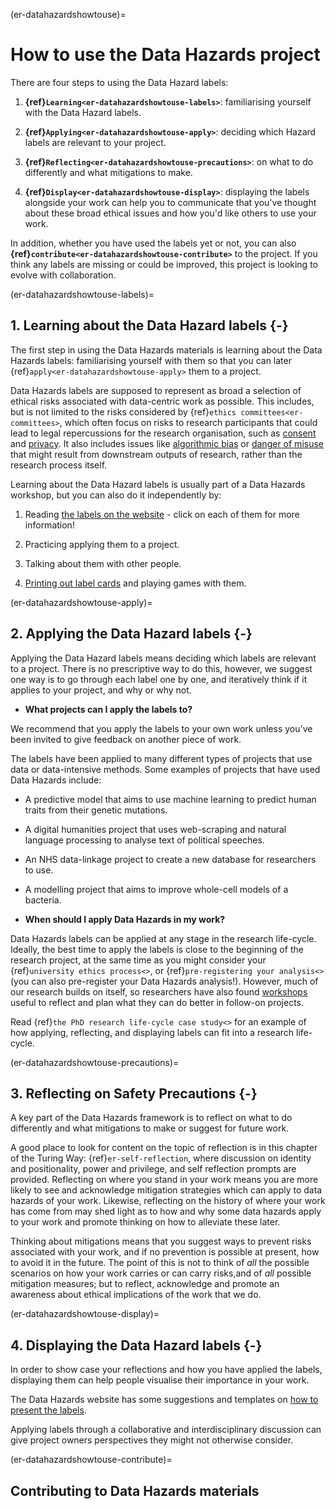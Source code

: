 (er-datahazardshowtouse)=
# How to use the Data Hazards project

<!--Scriberia image here-->

There are four steps to using the Data Hazard labels:

1. **{ref}`Learning<er-datahazardshowtouse-labels>`**: familiarising yourself with the Data Hazard labels.

2. **{ref}`Applying<er-datahazardshowtouse-apply>`**: deciding which Hazard labels are relevant to your project.

3. **{ref}`Reflecting<er-datahazardshowtouse-precautions>`**: on what to do differently and what mitigations to make.

4. **{ref}`Display<er-datahazardshowtouse-display>`**: displaying the labels alongside your work can help you to communicate that you've thought about these broad ethical issues and how you'd like others to use your work.

In addition, whether you have used the labels yet or not, you can also **{ref}`contribute<er-datahazardshowtouse-contribute>`** to the project. If you think any labels are missing or could be improved, this project is looking to evolve with collaboration.

(er-datahazardshowtouse-labels)=

## **1. Learning** about the Data Hazard labels {-}
The first step in using the Data Hazards materials is learning about the Data Hazards labels: familiarising yourself with them so that you can later {ref}`apply<er-datahazardshowtouse-apply>` them to a project.

<!--Different terminologies used: these use terminologies suggested by community members.-->

Data Hazards labels are supposed to represent as broad a selection of ethical risks associated with data-centric work as possible.
This includes, but is not limited to the risks considered by  {ref}`ethics committees<er-committees>`, which often focus on risks to research participants that could lead to legal repercussions for the research organisation, such as [consent](https://datahazards.com/contents/hazards/lacks-informed-consent.html) and [privacy](https://datahazards.com/contents/hazards/risk-to-privacy.html).
It also includes issues like [algorithmic bias](https://datahazards.com/contents/hazards/reinforces-biases.html) or [danger of misuse](https://datahazards.com/contents/hazards/danger-of-misuse.html) that might result from downstream outputs of research, rather than the research process itself.

Learning about the Data Hazard labels is usually part of a Data Hazards workshop, but you can also do it independently by:

1. Reading [the labels on the website](https://datahazards.com/labels) - click on each of them for more information!

2. Practicing applying them to a project.

3. Talking about them with other people.

4. [Printing out label cards](https://datahazards.com/_downloads/b92f884790471e61048c5e0fee4dd08e/DataHazards_PrintableCards.pdf) and playing games with them.

(er-datahazardshowtouse-apply)=

## **2. Applying** the Data Hazard labels {-}
<!--What it means to apply the labels-->
Applying the Data Hazard labels means deciding which labels are relevant to a project.
There is no prescriptive way to do this, however, we suggest one way is to go through each label one by one, and iteratively think if it applies to your project, and why or why not.

- **What projects can I apply the labels to?** 

We recommend that you apply the labels to your own work unless you've been invited to give feedback on another piece of work.

The labels have been applied to many different types of projects that use data or data-intensive methods.
Some examples of projects that have used Data Hazards include:

- A predictive model that aims to use machine learning to predict human traits from their genetic mutations.

- A digital humanities project that uses web-scraping and natural language processing to analyse text of political speeches.

- An NHS data-linkage project to create a new database for researchers to use.

- A modelling project that aims to improve whole-cell models of a bacteria.

- **When should I apply Data Hazards in my work?** 

Data Hazards labels can be applied at any stage in the research life-cycle.
Ideally, the best time to apply the labels is close to the beginning of the research project, at the same time as you might consider your {ref}`university ethics process<>`, or {ref}`pre-registering your analysis<>` (you can also pre-register your Data Hazards analysis!). 
However, much of our research builds on itself, so researchers have also found [workshops](https://datahazards.com/contents/materials/workshop.html) useful to reflect and plan what they can do better in follow-on projects.

Read {ref}`the PhD research life-cycle case study<>` for an example of how applying, reflecting, and displaying labels can fit into a research life-cycle.

(er-datahazardshowtouse-precautions)=

## **3. Reflecting** on Safety Precautions {-}
<!--What it means to reflect on the labels-->
A key part of the Data Hazards framework is to reflect on what to do differently and what mitigations to make or suggest for future work. 

A good place to look for content on the topic of reflection is in this chapter of the Turing Way: {ref}`er-self-reflection`, where discussion on identity and positionality, power and privilege, and self reflection prompts are provided. 
Reflecting on where you stand in your work means you are more likely to see and acknowledge mitigation strategies which can apply to data hazards of your work. 
Likewise, reflecting on the history of where your work has come from may shed light as to how and why some data hazards apply to your work and promote thinking on how to alleviate these later. 

Thinking about mitigations means that you suggest ways to prevent risks associated with your work, and if no prevention is possible at present, how to avoid it in the future. 
The point of this is not to think of *all* the possible scenarios on how your work carries or can carry risks,and of *all* possible mitigation measures; but to reflect, acknowledge and promote an awareness about ethical implications of the work that we do.  

(er-datahazardshowtouse-display)=

## **4. Displaying** the Data Hazard labels {-}

In order to show case your reflections and how you have applied the labels, displaying them can help people visualise their importance in your work.

The Data Hazards website has some suggestions and templates on [how to present the labels](https://datahazards.com/contents/materials/presenting.html
). 

<!--Would like to add in the future link to Euan's case study-->
Applying labels through a collaborative and interdisciplinary discussion can give project owners perspectives they might not otherwise consider.


(er-datahazardshowtouse-contribute)=
## **Contributing** to Data Hazards materials




